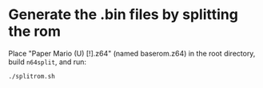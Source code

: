 # Generate the .bin files by splitting the rom
Place "Paper Mario (U) [!].z64" (named baserom.z64) in the root directory, build `n64split`, and run:
```
./splitrom.sh
```
